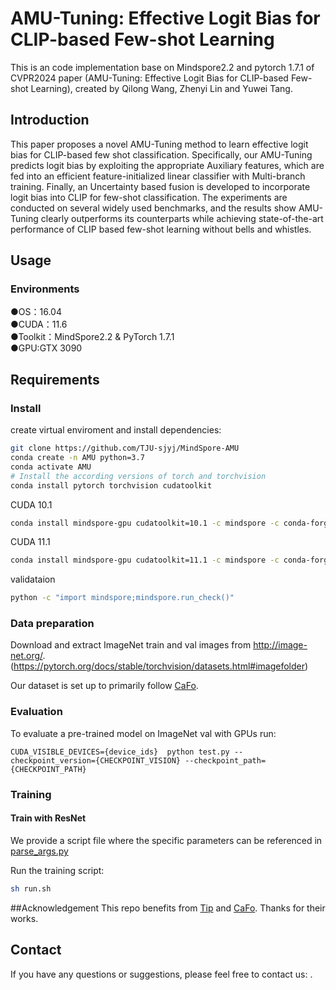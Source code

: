 # AMU-Tuning: Effective Logit Bias for CLIP-based Few-shot Learning

This is an code implementation base on Mindspore2.2 and pytorch 1.7.1  of CVPR2024 paper (AMU-Tuning: Effective Logit Bias for CLIP-based Few-shot Learning), created by Qilong Wang, Zhenyi Lin and Yuwei Tang.

## Introduction
This paper proposes a novel AMU-Tuning method to learn effective logit bias for CLIP-based few shot classification. Specifically, our AMU-Tuning predicts logit bias by exploiting the appropriate Auxiliary features, which are fed into an efficient feature-initialized linear classifier with Multi-branch training. Finally, an Uncertainty based fusion is developed to incorporate logit bias into CLIP for few-shot classification. The experiments are conducted on several widely used benchmarks, and the results show AMU-Tuning clearly outperforms its counterparts while achieving state-of-the-art performance of CLIP based few-shot learning without bells and whistles.
## Usage

### Environments
●OS：16.04  
●CUDA：11.6  
●Toolkit：MindSpore2.2 & PyTorch 1.7.1  
●GPU:GTX 3090 

## Requirements
### Install

create virtual enviroment and install dependencies:

```bash
git clone https://github.com/TJU-sjyj/MindSpore-AMU
conda create -n AMU python=3.7
conda activate AMU
# Install the according versions of torch and torchvision
conda install pytorch torchvision cudatoolkit
```

CUDA 10.1 
```bash
conda install mindspore-gpu cudatoolkit=10.1 -c mindspore -c conda-forge
```
CUDA 11.1 
```bash
conda install mindspore-gpu cudatoolkit=11.1 -c mindspore -c conda-forge
```
validataion 
```bash
python -c "import mindspore;mindspore.run_check()"
```

### Data preparation
Download and extract ImageNet train and val images from http://image-net.org/. (https://pytorch.org/docs/stable/torchvision/datasets.html#imagefolder)

Our dataset is set up to primarily follow [CaFo](https://github.com/OpenGVLab/CaFo).
### Evaluation
To evaluate a pre-trained model on ImageNet val with GPUs run:

```
CUDA_VISIBLE_DEVICES={device_ids}  python test.py --checkpoint_version={CHECKPOINT_VISION} --checkpoint_path={CHECKPOINT_PATH}
```
### Training

#### Train with ResNet

We provide a script file where the specific parameters can be referenced in [parse_args.py](https://github.com/TJU-sjyj/MindSpore-AMU/parse_args.py)

Run the training script:

```bash
sh run.sh
```
##Acknowledgement
This repo benefits from [Tip]([https://github.com/KaiyangZhou/Dassl.pytorch](https://github.com/gaopengcuhk/Tip-Adapter)) and [CaFo]([https://github.com/gaopengcuhk/CLIP-Adapter](https://github.com/OpenGVLab/CaFo)). Thanks for their works.



## Contact
If you have any questions or suggestions, please feel free to contact us: .
